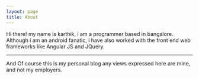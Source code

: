 ```yaml
---
layout: page
title: About
---
```


Hi there! my name is karthik, i am a programmer based in bangalore.
Although i am an android fanatic, i have also worked with the front end web frameworks like Angular JS and JQuery. 

---

And Of course this is my personal blog any views expressed here are mine, and not my employers.
